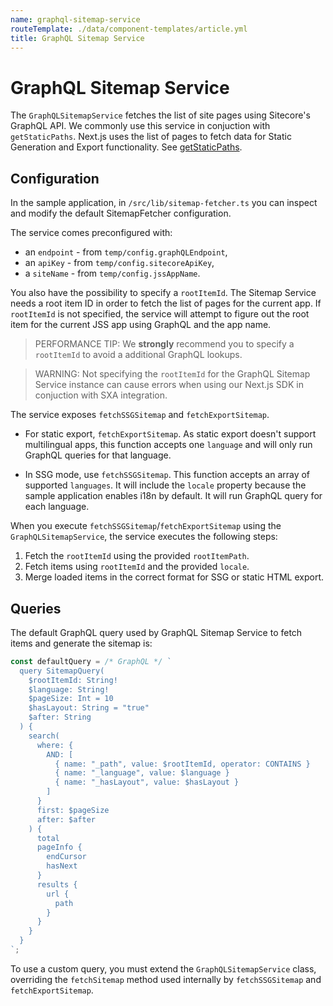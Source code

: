 ```yaml
---
name: graphql-sitemap-service
routeTemplate: ./data/component-templates/article.yml
title: GraphQL Sitemap Service
---
```


# GraphQL Sitemap Service

The `GraphQLSitemapService` fetches the list of site pages using Sitecore's GraphQL API. We commonly use this service in conjuction with `getStaticPaths`. Next.js uses the list of pages to fetch data for Static Generation and Export functionality. See [getStaticPaths](/docs/nextjs/data-fetching/getStaticPaths). 

## Configuration

In the sample application, in `/src/lib/sitemap-fetcher.ts` you can inspect and modify the default SitemapFetcher configuration. 

The service comes preconfigured with:
- an `endpoint` - from `temp/config.graphQLEndpoint`,
- an `apiKey` - from `temp/config.sitecoreApiKey`,
- a `siteName` - from `temp/config.jssAppName`. 

You also have the possibility to specify a `rootItemId`. The Sitemap Service needs a root item ID in order to fetch the list of pages for the current app. If `rootItemId` is not specified, the service will attempt to figure out the root item for the current JSS app using GraphQL and the app name.

> PERFORMANCE TIP: We **strongly** recommend you to specify a `rootItemId` to avoid a additional GraphQL lookups. 

> WARNING: Not specifying the `rootItemId` for the GraphQL Sitemap Service instance can cause errors when using our Next.js SDK in conjuction with SXA integration. 

The service exposes `fetchSSGSitemap` and `fetchExportSitemap`.

* For static export, `fetchExportSitemap`. As static export doesn't support multilingual apps, this function accepts one `language` and will only run GraphQL queries for that language.

* In SSG mode, use `fetchSSGSitemap`. This function accepts an array of supported `languages`. It will include the `locale` property because the sample application enables i18n by default. It will run GraphQL query for each language.

When you execute `fetchSSGSitemap`/`fetchExportSitemap` using the `GraphQLSitemapService`, the service executes the following steps:

1. Fetch the `rootItemId` using the provided `rootItemPath`.
2. Fetch items using `rootItemId` and the provided `locale`.
3. Merge loaded items in the correct format for SSG or static HTML export.

## Queries

The default GraphQL query used by GraphQL Sitemap Service to fetch items and generate the sitemap is:

```typescript
const defaultQuery = /* GraphQL */ `
  query SitemapQuery(
    $rootItemId: String!
    $language: String!
    $pageSize: Int = 10
    $hasLayout: String = "true"
    $after: String
  ) {
    search(
      where: {
        AND: [
          { name: "_path", value: $rootItemId, operator: CONTAINS }
          { name: "_language", value: $language }
          { name: "_hasLayout", value: $hasLayout }
        ]
      }
      first: $pageSize
      after: $after
    ) {
      total
      pageInfo {
        endCursor
        hasNext
      }
      results {
        url {
          path
        }
      }
    }
  }
`;
```

To use a custom query, you must extend the `GraphQLSitemapService` class, overriding the `fetchSitemap` method used internally by `fetchSSGSitemap` and `fetchExportSitemap`. 
